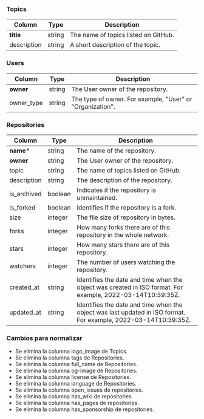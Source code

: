 ### Topics

| Column        | Type          | Description                          |
| ------------- | ------------- | ------------------------------------ |
| **title**     | string        | The name of topics listed on GitHub. |
| description   | string        | A short description of the topic.    |

### Users

| Column          | Type          | Description                                               |
| --------------- | ------------- | --------------------------------------------------------- |
| **owner**       | string        | The User owner of the repository.                         |
| owner_type      | string        | The type of owner. For example, "User" or "Organization". | 

### Repositories

| Column          | Type          | Description                                                                                                     |
| --------------- | ------------- | --------------------------------------------------------------------------------------------------------------- |
| **name***       | string        | The name of the repository.                                                                                     |
| **owner**       | string        | The User owner of the repository.                                                                               |
| topic           | string        | The name of topics listed on GitHub.                                                                            |
| description     |	string        | The description of the repository.                                                                              |                   
| is_archived	    | boolean	      | Indicates if the repository is unmaintained.                                                                    |
| is_forked       |	boolean	      | Identifies if the repository is a fork.                                                                         |
| size	          | integer       |	The file size of repository in bytes.                                                                           |
| forks           |	integer       |	How many forks there are of this repository in the whole network.                                               |
| stars           |	integer       |	How many stars there are of this repository.                                                                    |
| watchers        |	integer       |	The number of users watching the repository.                                                                    |
| created_at	    | string        |	Identifies the date and time when the object was created in ISO format. For example, 2022-03-14T10:39:35Z.      |
| updated_at	    | string        |	Identifies the date and time when the object was last updated in ISO format. For example, 2022-03-14T10:39:35Z. |

### Cambios para normalizar

- Se elimina la columna logo_image de Topics.
- Se elimina la columna tags de Repositories.
- Se elimina la columna full_name de Repositories.
- Se elimina la columna og-image de Repositories.
- Se elimina la columna license de Repositories.
- Se elimina la columna language de Repositories.
- Se elimina la columna open_issues de repositories.
- Se elimina la columna has_wiki de repositories.
- Se elimina la columna has_pages de repositories.
- Se elimina la columna has_sponsorship de repositories.
